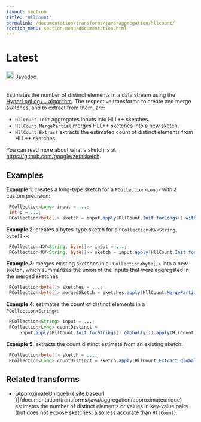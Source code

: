 ```yaml
---
layout: section
title: "HllCount"
permalink: /documentation/transforms/java/aggregation/hllcount/
section_menu: section-menu/documentation.html
---
```

<!--
Licensed under the Apache License, Version 2.0 (the "License");
you may not use this file except in compliance with the License.
You may obtain a copy of the License at

http://www.apache.org/licenses/LICENSE-2.0

Unless required by applicable law or agreed to in writing, software
distributed under the License is distributed on an "AS IS" BASIS,
WITHOUT WARRANTIES OR CONDITIONS OF ANY KIND, either express or implied.
See the License for the specific language governing permissions and
limitations under the License.
-->
# Latest
<table align="left">
    <a target="_blank" class="button"
        href="https://beam.apache.org/releases/javadoc/current/index.html?org/apache/beam/sdk/extensions/zetasketch/HllCount.html">
      <img src="https://beam.apache.org/images/logos/sdks/java.png" width="20px" height="20px"
           alt="Javadoc" />
     Javadoc
    </a>
</table>
<br>

Estimates the number of distinct elements in a data stream using the
[HyperLogLog++ algorithm](http://static.googleusercontent.com/media/research.google.com/en/us/pubs/archive/40671.pdf).
The respective transforms to create and merge sketches, and to extract from them, are:

* `HllCount.Init` aggregates inputs into HLL++ sketches.
* `HllCount.MergePartial` merges HLL++ sketches into a new sketch.
* `HllCount.Extract` extracts the estimated count of distinct elements from HLL++ sketches.

You can read more about what a sketch is at https://github.com/google/zetasketch.

## Examples
**Example 1**: creates a long-type sketch for a `PCollection<Long>` with a custom precision:
```java
 PCollection<Long> input = ...;
 int p = ...;
 PCollection<byte[]> sketch = input.apply(HllCount.Init.forLongs().withPrecision(p).globally());
```

**Example 2**: creates a bytes-type sketch for a `PCollection<KV<String, byte[]>>`:
```java
 PCollection<KV<String, byte[]>> input = ...;
 PCollection<KV<String, byte[]>> sketch = input.apply(HllCount.Init.forBytes().perKey());
```

**Example 3**: merges existing sketches in a `PCollection<byte[]>` into a new sketch,
which summarizes the union of the inputs that were aggregated in the merged sketches:
```java
 PCollection<byte[]> sketches = ...;
 PCollection<byte[]> mergedSketch = sketches.apply(HllCount.MergePartial.globally());
```

**Example 4**: estimates the count of distinct elements in a `PCollection<String>`:
```java
 PCollection<String> input = ...;
 PCollection<Long> countDistinct =
     input.apply(HllCount.Init.forStrings().globally()).apply(HllCount.Extract.globally());
```

**Example 5**: extracts the count distinct estimate from an existing sketch:
```java
 PCollection<byte[]> sketch = ...;
 PCollection<Long> countDistinct = sketch.apply(HllCount.Extract.globally());
```

## Related transforms
* [ApproximateUnique]({{ site.baseurl }}/documentation/transforms/java/aggregation/approximateunique)
  estimates the number of distinct elements or values in key-value pairs (but does not expose sketches; also less accurate than `HllCount`).